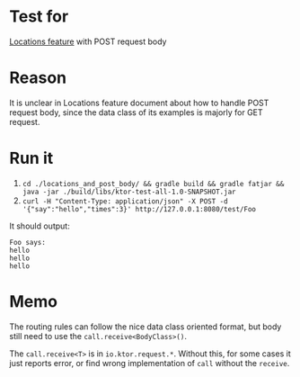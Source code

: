 # Test for

[Locations feature](https://ktor.io/features/locations.html) with POST request body

# Reason

It is unclear in Locations feature document about how to handle POST request body,
since the data class of its examples is majorly for GET request.

# Run it

1. `cd ./locations_and_post_body/ && gradle build && gradle fatjar && java -jar ./build/libs/ktor-test-all-1.0-SNAPSHOT.jar`
2. `curl -H "Content-Type: application/json" -X POST -d '{"say":"hello","times":3}' http://127.0.0.1:8080/test/Foo`

It should output:

```
Foo says:
hello
hello
hello
```
# Memo

The routing rules can follow the nice data class oriented format, but body still need to use the `call.receive<BodyClass>()`.

The `call.receive<T>` is in `io.ktor.request.*`. Without this, for some cases it just reports error, or find wrong
implementation of `call` without the `receive`. 
